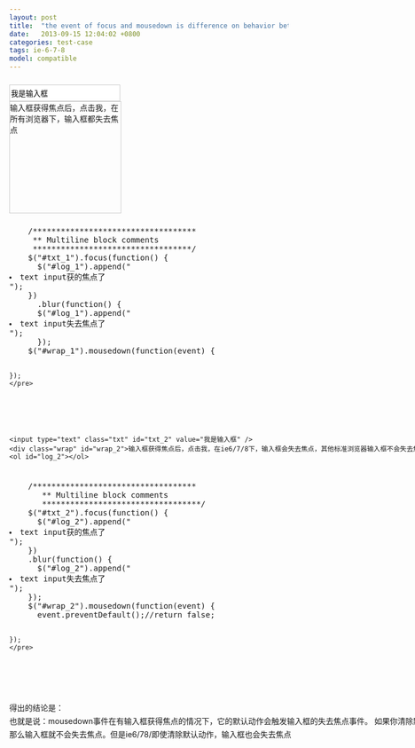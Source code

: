 ```yaml
---
layout: post
title:  "the event of focus and mousedown is difference on behavior betwen ie6/7/8 and modern broswer"
date:   2013-09-15 12:04:02 +0800
categories: test-case
tags: ie-6-7-8
model: compatible
---
```

<style>
.con{width:800px; font-size:14px;}
.test-case{ padding:10px 0;position:relative;}
.test-case ol{position: absolute;right:0;top:0;}
.txt{width:200px; height:30px;border:1px solid #cccccc}
.wrap{width:200px;height:200px;border:1px solid #cccccc;}

.clusion{padding:30px 0 0 0; line-height:24px;}
</style>
<div class="con">

  <div class="test-case">
    <ol id="log_1" class="pull-right"></ol>
    <input type="text" class="txt" id="txt_1" value="我是输入框"/>
    <div class="wrap" id="wrap_1">输入框获得焦点后，点击我，在所有浏览器下，输入框都失去焦点</div>
    
  </div>
  <script>

  $("#txt_1").focus(function() {
    $("#log_1").append("<li>text input获的焦点了</li>");
  })
    .blur(function() {
      $("#log_1").append("<li>text input失去焦点了</li>");
    });
  $("#wrap_1").mousedown(function(event) {
    
  });
  </script>
  <div class="high-light-area">
    <pre class="brush: js">
    /***********************************
     ** Multiline block comments
     **********************************/
    $("#txt_1").focus(function() {
      $("#log_1").append("<li>text input获的焦点了</li>");
    })
      .blur(function() {
      $("#log_1").append("<li>text input失去焦点了</li>");
      });
    $("#wrap_1").mousedown(function(event) {
      
    });
    </pre>
  </div>
  
  
  <div class="test-case">
    
    <input type="text" class="txt" id="txt_2" value="我是输入框" />
    <div class="wrap" id="wrap_2">输入框获得焦点后，点击我，在ie6/7/8下，输入框会失去焦点，其他标准浏览器输入框不会失去焦点</div>  
    <ol id="log_2"></ol>
  </div>
  <script>
  $("#txt_2").focus(function() {
    $("#log_2").append("<li>text input获的焦点了</li>");
  })
    .blur(function() {
      $("#log_2").append("<li>text input失去焦点了</li>");
    });
  $("#wrap_2").mousedown(function(event) {
    event.preventDefault();
    //return false;
  });
  </script>
  <div class="high-light-area">
    <pre class="brush: js">
    /***********************************
       ** Multiline block comments
       **********************************/
    $("#txt_2").focus(function() {
      $("#log_2").append("<li>text input获的焦点了</li>");
    })
    .blur(function() {
      $("#log_2").append("<li>text input失去焦点了</li>");
    });
    $("#wrap_2").mousedown(function(event) {
      event.preventDefault();//return false;
      
    });
    </pre>
  </div>
  <div class="clusion">
   得出的结论是：<br />
   也就是说：mousedown事件在有输入框获得焦点的情况下，它的默认动作会触发输入框的失去焦点事件。
   如果你清除默认动作，那么输入框就不会失去焦点。但是ie6/78/即使清除默认动作，输入框也会失去焦点
  </div>
</div>

